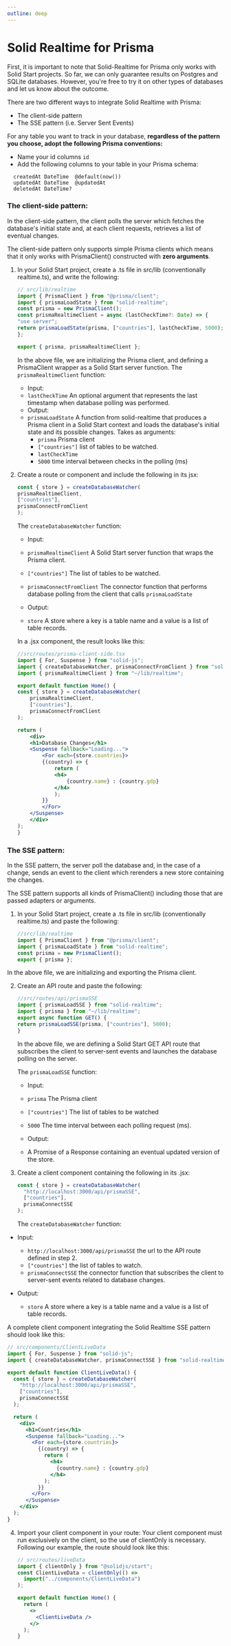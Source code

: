 ```yaml
---
outline: deep
---
```


# Solid Realtime for Prisma

First, it is important to note that Solid-Realtime for Prisma only works with Solid Start projects. So far, we can only guarantee results on Postgres and SQLite databases. However, you're free to try it on other types of databases and let us know about the outcome.

There are two different ways to integrate Solid Realtime with Prisma:

- The client-side pattern
- The SSE pattern (i.e. Server Sent Events)

For any table you want to track in your database, **regardless of the pattern you choose, adopt the following Prisma conventions:**

- Name your id columns `id`
- Add the following columns to your table in your Prisma schema:

```
  createdAt DateTime  @default(now())
  updatedAt DateTime  @updatedAt
  deletedAt DateTime?
```

### The client-side pattern:

In the client-side pattern, the client polls the server which fetches the database's initial state and, at each client requests, retrieves a list of eventual changes.

The client-side pattern only supports simple Prisma clients which means that it only works with PrismaClient() constructed with **zero arguments**.

1. In your Solid Start project, create a .ts file in src/lib (conventionally realtime.ts), and write the following:

    ```jsx
    // src/lib/realtime
    import { PrismaClient } from "@prisma/client";
    import { prismaLoadState } from "solid-realtime";
    const prisma = new PrismaClient();
    const prismaRealtimeClient = async (lastCheckTime?: Date) => {
    "use server";
    return prismaLoadState(prisma, ["countries"], lastCheckTime, 5000);
    };

    export { prisma, prismaRealtimeClient };
    ```

    In the above file, we are initializing the Prisma client, and defining a PrismaClient wrapper as a Solid Start server function.
    The `prismaRealtimeClient` function:

    - Input:
    - `lastCheckTime` An optional argument that represents the last timestamp when database polling was performed.
    - Output:
    - `prismaLoadState` A function from solid-realtime that produces a Prisma client in a Solid Start context and loads the database's initial state and its possible changes. Takes as arguments:
        - `prisma` Prisma client
        - `["countries"]` list of tables to be watched.
        - `lastCheckTime`
        - `5000` time interval between checks in the polling (ms)

2. Create a route or component and include the following in its jsx:

    ```jsx
    const { store } = createDatabaseWatcher(
    prismaRealtimeClient,
    ["countries"],
    prismaConnectFromClient
    );
    ```

    The `createDatabaseWatcher` function:

    - Input:

    - `prismaRealtimeClient` A Solid Start server function that wraps the Prisma client.
    - `["countries"]` The list of tables to be watched.
    - `prismaConnectFromClient` The connector function that performs database polling from the client that calls `prismaLoadState`

    - Output:
    - `store` A store where a key is a table name and a value is a list of table records.

    In a .jsx component, the result looks like this:

    ```jsx
    //src/routes/prisma-client-side.tsx
    import { For, Suspense } from "solid-js";
    import { createDatabaseWatcher, prismaConnectFromClient } from "solid-realtime";
    import { prismaRealtimeClient } from "~/lib/realtime";

    export default function Home() {
    const { store } = createDatabaseWatcher(
        prismaRealtimeClient,
        ["countries"],
        prismaConnectFromClient
    );

    return (
        <div>
        <h1>Database Changes</h1>
        <Suspense fallback="Loading...">
            <For each={store.countries}>
            {(country) => {
                return (
                <h4>
                    {country.name} : {country.gdp}
                </h4>
                );
            }}
            </For>
        </Suspense>
        </div>
    );
    }
    ```

### The SSE pattern:

In the SSE pattern, the server poll the database and, in the case of a change, sends an event to the client which rerenders a new store containing the changes.

The SSE pattern supports all kinds of PrismaClient() including those that are passed adapters or arguments.

1. In your Solid Start project, create a .ts file in src/lib (conventionally realtime.ts) and paste the following:

    ```jsx
    //src/lib/realtime
    import { PrismaClient } from "@prisma/client";
    import { prismaLoadState } from "solid-realtime";
    const prisma = new PrismaClient();
    export { prisma };
    ```

In the above file, we are initializing and exporting the Prisma client.

2. Create an API route and paste the following:

    ```jsx
    //src/routes/api/prismaSSE
    import { prismaLoadSSE } from "solid-realtime";
    import { prisma } from "~/lib/realtime";
    export async function GET() {
    return prismaLoadSSE(prisma, ["countries"], 5000);
    }
    ```

    In the above file, we are defining a Solid Start GET API route that subscribes the client to server-sent events and launches the database polling on the server.

    The `prismaLoadSSE` function:

    - Input:

    - `prisma` The Prisma client
    - `["countries"]` The list of tables to be watched
    - `5000` The time interval between each polling request (ms).

    - Output:
    - A Promise of a Response containing an eventual updated version of the store.

3. Create a client component containing the following in its .jsx:

   ```jsx
   const { store } = createDatabaseWatcher(
     "http://localhost:3000/api/prismaSSE",
     ["countries"],
     prismaConnectSSE
   );
   ```

   The `createDatabaseWatcher` function:

- Input:

  - `http://localhost:3000/api/prismaSSE` the url to the API route defined in step 2.
  - `["countries"]` the list of tables to watch.
  - `prismaConnectSSE` the connector function that subscribes the client to server-sent events related to database changes.

- Output:
  - `store` A store where a key is a table name and a value is a list of table records.

A complete client component integrating the Solid Realtime SSE pattern should look like this:

```jsx
// src/components/ClientLiveData
import { For, Suspense } from "solid-js";
import { createDatabaseWatcher, prismaConnectSSE } from "solid-realtime";

export default function ClientLiveData() {
  const { store } = createDatabaseWatcher(
    "http://localhost:3000/api/prismaSSE",
    ["countries"],
    prismaConnectSSE
  );

  return (
    <div>
      <h1>Countries</h1>
      <Suspense fallback="Loading...">
        <For each={store.countries}>
          {(country) => {
            return (
              <h4>
                {country.name} : {country.gdp}
              </h4>
            );
          }}
        </For>
      </Suspense>
    </div>
  );
}
```

4. Import your client component in your route:
   Your client component must run exclusively on the client, so the use of clientOnly is necessary. Following our example, the route should look like this:

   ```jsx
   // src/routes/liveData
   import { clientOnly } from "@solidjs/start";
   const ClientLiveData = clientOnly(() =>
     import("../components/ClientLiveData")
   );

   export default function Home() {
     return (
       <>
         <ClientLiveData />
       </>
     );
   }
   ```